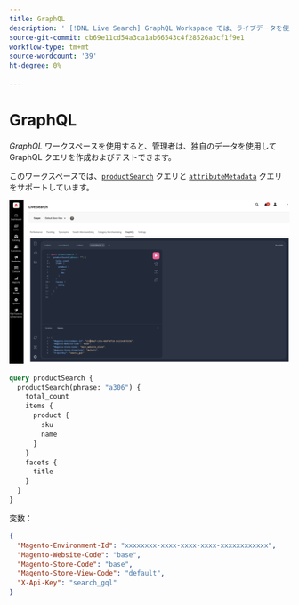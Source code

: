 ```yaml
---
title: GraphQL
description: ' [!DNL Live Search] GraphQL Workspace では、ライブデータを使用してクエリを作成できます。'
source-git-commit: cb69e11cd54a3ca1ab66543c4f28526a3cf1f9e1
workflow-type: tm+mt
source-wordcount: '39'
ht-degree: 0%

---
```


# GraphQL

*GraphQL* ワークスペースを使用すると、管理者は、独自のデータを使用してGraphQL クエリを作成およびテストできます。

このワークスペースでは、[`productSearch`](https://developer.adobe.com/commerce/services/graphql/live-search/product-search/) クエリと [`attributeMetadata`](https://developer.adobe.com/commerce/services/graphql/live-search/attribute-metadata/) クエリをサポートしています。

![GraphQL Workspace](assets/graphql.png)

```graphql
query productSearch {
  productSearch(phrase: "a306") {
    total_count
    items {
      product {
        sku
		name
      }
    }
    facets {
      title
    }
  }
}
```

変数：

```json
{
  "Magento-Environment-Id": "xxxxxxxx-xxxx-xxxx-xxxx-xxxxxxxxxxxx",
  "Magento-Website-Code": "base",
  "Magento-Store-Code": "base",
  "Magento-Store-View-Code": "default",
  "X-Api-Key": "search_gql"
}
```

